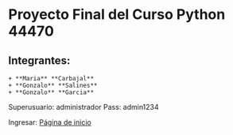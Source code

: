 # Proyecto Final del Curso Python 44470

## Integrantes:  


    + **Maria** **Carbajal** 
    + **Gonzalo** **Salines** 
    + **Gonzalo** **Garcia** 

Superusuario: administrador
Pass: admin1234

Ingresar: [Página de inicio](http://127.0.0.1:8000/productos/inicio/)
